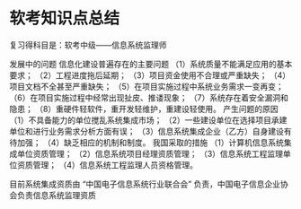 # 软考知识点总结
复习得科目是：软考中级——信息系统监理师

发展中的问题
信息化建设普遍存在的主要问题
（1）系统质量不能满足应用的基本要求；
（2）工程进度拖后延期；
（3）项目资金使用不合理或严重缺失；
（4）项目文档不全甚至严重缺失；
（5）在项目实施过程中系统业务需求一变再变；
（6）在项目实施过程中经常出现扯皮、推诿现象；
（7）系统存在着安全漏洞和隐患；
（8）重硬件轻软件，重开发轻维护，重建设轻使用。
产生问题的原因
（1）不具备能力的单位搅乱系统集成市场；
（2）一些建设单位在选择项目承建单位和进行业务需求分析方面有误；
（3）信息系统集成企业（乙方）自身建设有待加强；
（4）缺乏相应的机制和制度。
我国采取的措施
（1）计算机信息系统集成单位资质管理；
（2）信息系统项目经理资质管理；
（3）信息系统工程监理单位资质管理；
（4）信息系统工程监理人员资格管理。

目前系统集成资质由 “中国电子信息系统行业联合会” 负责，中国电子信息企业协会负责信息系统监理资质


